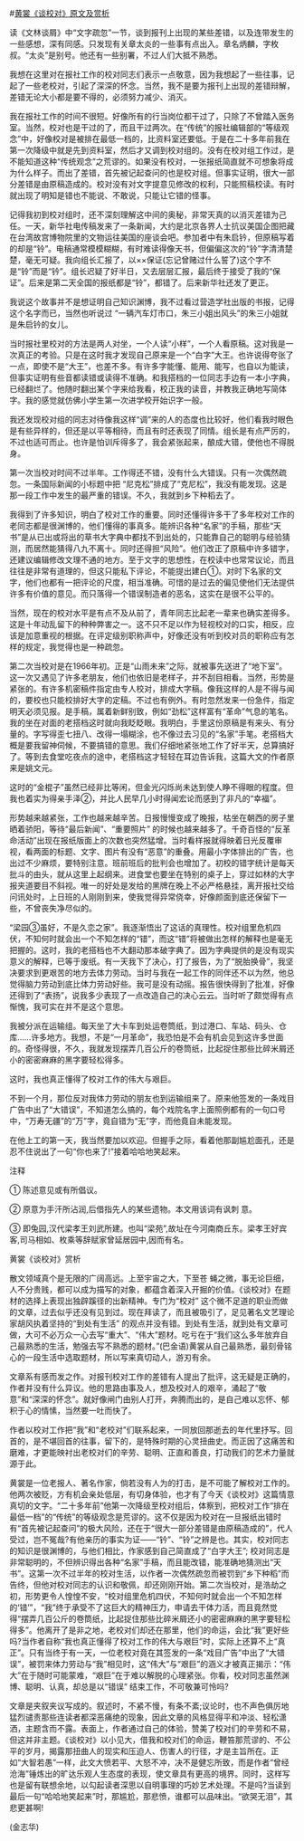 #[黄裳《谈校对》原文及赏析](https://www.vrrw.net/wx/9106.html)

读《文林谈屑》中“文字疏忽”一节，谈到报刊上出现的某些差错，以及连带发生的一些感想，深有同感。只发现有关章太炎的一些事有点出入。章名炳麟，字枚叔。“太炎”是别号。他还有一些别署，不过人们大抵不熟悉。

我想在这里对在报社工作的校对同志们表示一点敬意，因为我想起了一些往事，记起了一些老校对，引起了深深的怀念。当然，我不是要为报刊上出现的差错辩解，差错无论大小都是要不得的，必须努力减少、消灭。

我在报社工作的时间不很短。好像所有的行当岗位都干过了，只除了不曾踏入医务室。当然，校对也是干过的了，而且干过两次。在“传统”的报社编辑部的“等级观念”中，好像校对是被排在最低一档的，比资料室还要低。于是在二十多年前我在第一次降级中就是先到资料室，然后才又调到校对组的。没有在校对组工作过，是不能知道这种“传统观念”之荒谬的。如果没有校对，一张报纸简直就不可想象将成为什么样子。而出了差错，首先被记起查问的也是校对组。但事实证明，很大一部分差错是由原稿造成的。校对没有对文字提意见修改的权利，只能照稿校读。有时就出现了明知是错也不能说、不敢说，只能让它错的怪事。



记得我初到校对组时，还不深刻理解这中间的奥秘，非常天真的以消灭差错为己任。一天，新华社电传稿发来了一条新闻，大约是北京各界人士抗议美国企图把藏在台湾故宫博物院里的文物运往美国的座谈会吧。参加者中有朱启钤，但原稿写着的却是“铃”。电稿通常模模糊糊，有时难读得像天书，但偏偏这次的“铃”字清清楚楚，毫无可疑。我向组长汇报了，以××保证(忘记曾赌过什么誓了)这个字不是“铃”而是“钤”。组长迟疑了好半日，又去层层汇报，最后终于接受了我的“保证”。后来是第二天全国的报纸都是“铃”，都错了。后来新华社还发了更正。

我说这个故事并不是想证明自己知识渊博，我不过看过营造学社出版的书报，记得这个名字而已，当然也听说过 “一辆汽车灯市口，朱三小姐出风头”的朱三小姐就是朱启钤的女儿。

当时报社里校对的方法是两人对坐，一个人读“小样”，一个人看原稿。这对我是一次真正的考验。只是在这时我才发现自己原来是一个“白字”大王。也许说得夸张了一点，即使不是“大王”，也差不多。有许多字能懂、能用、能写，也自以为能读，但事实证明有些音都读错或读得不准确。和我搭档的一位同志手边有一本小字典，已经翻烂了。他随时翻出某个字来给我看，校正我的读音，并教我正确地写简体字。我的感觉就仿佛小学生第一次进学校开始识字一般。

我还发现校对组的同志对待像我这样“调”来的人的态度也比较好，他们看我时眼色是有些异样的，但还是以平等相待，而且有时还表现了同情。组长是有点严厉的，不过也适可而止。也许是怕训斥得多了，我会紧张起来，酿成大错，使他也不得脱身。

第一次当校对时间不过半年。工作得还不错，没有什么大错误。只有一次偶然疏忽。一条国际新闻的小标题中把 “尼克松”排成了“克尼松”，我没有能发现。这是那一段工作中发生的最严重的错误。不久，我就到乡下种稻去了。

我得到了许多知识，明白了校对工作的重要。同时还懂得许多干了多年校对工作的老同志都是很渊博的，他们懂得的事真多。能辨识各种“名家”的手稿，那些“天书”是从已出或将出的草书大字典中都找不到出处的，只能靠自己的聪明与经验猜测，而居然能猜得八九不离十。同时还得担“风险”。他们改正了原稿中许多错字，还建议编辑修改文理不通的地方。至于文字的思想性，在校读中也常常议论，而且往往是非常有道理的，但这只能私下评论，不能提出建白①。对时下名家的文字，他们也都有一把评论的尺度，相当准确。可惜的是过去的偏见使他们无法提供许多有价值的意见。而只落得一个错误制造者的恶名，这实在是很不公平的。

当然，现在的校对水平是有点不及从前了，青年同志比起老一辈来也确实差得多。这是十年动乱留下的种种弊害之一。这不只不足以作为轻视校对的口实，相反，应该是加意重视的根据。在评定级别职称声中，好像还没有听到校对员的职称应有怎样的规定，我觉得也是一种疏忽。

第二次当校对是在1966年初。正是“山雨未来”之际，就被事先送进了“地下室”。这一次又遇见了许多老朋友，他们也依旧是老样子，并不刮目相看。当然，形势是紧张的。有许多机密稿件指定由专人校对，排成大字稿。像我这样的人是不得与闻的，要校也只能校排好大字的定稿。不过也有例外。有时忽然发来一份急件，指定明天必须见报。是手稿，属着新鲜别致，例如“劲松”这样富有“革命”气息的笔名。我的坐在对面的老搭档这时就向我眨眨眼。我明白，手里这份原稿是有来头、有分量的。字写得歪七扭八、改得一塌糊涂，也不像过去习见的“名家”手笔。老搭档大概是要我留神伺候，不要搞错的意思。我们仔细地紧张地工作了好半天，总算搞好了。等到去食堂吃夜点的途中，老搭档这才轻轻在耳边告诉我，这篇大文的作者原来是姚文元。

这时的“金棍子”虽然已经非比等闲，但金光闪烁尚未达到使人睁不得眼的程度。但我也着实为得亲手泽②，并比人民早几小时得闻宏论而感到了非凡的“幸福”。

形势越来越紧张，工作也越来越辛苦。日报慢慢变成了晚报，枯坐在朝西的房子里晒着骄阳，等待“最后新闻”、“重要照片” 的时候也越来越多了。千奇百怪的“反革命活动”出现在报纸版面上的次数也突然猛增。当时看样报就得映着日光反覆审视，看两面的标题、文字、图片有没有“恶意”的重叠。用最小字体排出的广告，也出过不少麻烦，要特别注意。班前班后的批判会也增加了。初校的错字统计是每天批斗的由头，就从这里上起纲来。进食堂也要坐在特别的桌子上，穿过如林的大字报夹道要目不斜视。唯一的好处是发给的黑牌在晚上不必严格悬挂，离开报社交给问讯处时，上日班的人刚刚到来，使我觉得异常侥幸，好像颜面到底还保留下一些，不曾丧失净尽似的。

“梁园③虽好，不是久恋之家”。我逐渐悟出了这话的真理性。校对组里危机四伏，不知何时就会出一个不知怎样的“错”，而这“错”将被做出怎样的解释也是毫无把握的。这时，我的老搭档也不大翻动那本破字典了。因为字典提供的是没有现实意义的解释，已等于废纸。有一天我下了决心，打了报告，为了“脱胎换骨”，我坚决要求到更艰苦的地方去体力劳动。当时与我在一起工作的同伴还不以为然，他总觉得脑力劳动到底比体力劳动好些。我可是没有动摇。报告很快得到了批准，好像还得到了“表扬”，说我多少表现了一点改造自己的决心云云。当时听了颇觉得有点惭愧，我可实在并不是这个意思。

我被分派在运输组。每天坐了大卡车到处运卷筒纸，到过港口、车站、码头、仓库……许多地方。我想，不是“一月革命”，我恐怕是不会有机会见到这许多世面的。奇怪得很，不久，我就发现摆弄几百公斤的卷筒纸，比起捉住那些比碎米屑还小的密密麻麻的黑字要轻松得多。

这时，我也真正懂得了校对工作的伟大与艰巨。

不到一个月，那位反对我体力劳动的朋友也到运输组来了。原来他签发的一条戏目广告中出了“大错误”，不知道怎么搞的，每个戏院名字上面照例都有的一句口号中，“万寿无疆”的“万”字，竟自错为“无”字，而他竟自未能发现。

在他上工的第一天，我当然要加以欢迎。但握手之际，看着他那副尴尬面孔，还是忍不住说出了一句“你也来了!”接着哈哈地笑起来。

注释

① 陈述意见或有所倡议。

② 原意为手汗所沾润,后借指先人的某些遗物。本文用该词有讽刺 意。

③ 即兔园,汉代梁孝王刘武所建。也叫“梁苑”,故址在今河南商丘东。梁孝王好宾客,司马相如、枚乘等辞赋家曾延居园中,因而有名。

黄裳《谈校对》赏析

散文领域真个是无限的广阔高远。上至宇宙之大，下至苍 蝇之微，事无论巨细，人不分贵贱，都可以成为描写的对象，都蕴含着深入开掘的价值。《谈校对》在题材的选择上表现出独辟蹊径的出新精神。专门为“校对” 这个微不足道的职业而做的文章，过去似乎还没有见到过。现在拜读了，而且被吸引了，足见著名文艺理论家胡风执着坚持的“到处有生活” 的观点并没有错。到处有生活，就到处有文章可做，大可不必万众一心去写“重大”、“伟大”题材。吃亏在于“我们这么多年放弃自己最熟悉的生活，勉强去写不熟悉的题材。”(巴金语)黄裳从自己最熟悉，最刻骨铭心的一段生活中选取题材，所以写来真切动人，游刃有余。

文章系有感而发之作。对报刊校对工作的差错有人提出了批评，这无疑是正确的，作者并没有什么异议。他的思路由事及人，想及校对人的艰辛，涌起了“敬意”和“深深的怀念”。就好像闸门由别人打开，奔腾而出的，是自己难以忘怀、郁积于心的情愫，当然要一吐而快了。

作者以校对工作把“我”和“老校对”们联系起来，一同放回那逝去的年代里抒写。回首的，是不堪回首的往事，留下的，是特殊时期的心灵扭曲史。而正因了这痛苦和磨难，才更能映衬出老校对们的辛劳、聪明、正直和善良，打动我们的艺术力量就源于此。

黄裳是一位老报人、著名作家，倘若没有人为的打击，是不可能了解校对工作的。他两次被贬，方有机会亲处低层，有切身体验，也才有了今天《谈校对》这篇情意真切的文字。“二十多年前”他第一次降级至校对组后，体察到，把校对工作“排在最低一档”的“传统”的等级观念是荒谬的。这不仅是因为校对在一旦报纸出错时有“首先被记起查问”的极大风险，还在于“很大一部分差错是由原稿造成的”，代人受过，岂不冤哉?有他亲历的事实为证——“钤”、“铃”之辨是也。其实，校对同志的知识是很渊博的，与他们相比，作家感到自己简直成了“白字大王”; 校对同志是非常聪明的，不但辨识得出各种“名家”手稿，而且能改错，能准确地猜测出“天书”。这第一次不过半年的校对生活，以作者一次偶然疏忽而被罚到“乡下种稻”而告终，但他对校对同志的认识和敬佩，却还刚刚开始。第二次当校对，是浩劫之初，形势更令人惶惶不安，“校对组里危机四伏，不知何时就会出一个不知怎样的‘错’”，“我”终于承受不了这巨大的精神压力，申请去干体力活，而且竟然觉得“摆弄几百公斤的卷筒纸，比起捉住那些比碎米屑还小的密密麻麻的黑字要轻松得多”。他离开了是非之地，老校对们却还在那里，他们的命运，会比“我”更好些吗?当作者自称“我也真正懂得了校对工作的伟大与艰巨”时，实际上还算不上“真正”。只有当终于有一天，一位老校对竟在其签发的一条“戏目广告”中出了“大错误”，被罚来体力劳动与“我”相见时，这“伟大”与“艰巨”的涵义才被真正揭示：“伟大”在于随时可能蒙难，“艰巨”在于难以解脱的心理紧张。你看，校对同志虽然渊博、聪明、认真，却总是以“错误” 结束工作，不可敬兼可怜吗?

文章是夹叙夹议写成的。叙述时，不紧不慢，有条不紊;议论时，也不声色俱厉地猛烈谴责那些连读者都深恶痛绝的现象，因此文章的风格显得平和冲淡、轻松潇洒，主题含而不露。表面上，作者通过自己的体验，赞美了校对们的辛劳和不易，但这并非主题。《谈校对》以小见大，借我和校对们的命运，鞭笞那荒谬的、不公平的岁月，揭露那扭曲人的现实和压迫人、伤害人的行径，才是主旨所在。正如“大智若愚”一样，此文大愤若平、大怒不冲，决不是健忘所致，而是作者“曾经沧海”锤炼出的旷达乐观人生态度的表现，使文章具有更高的境界。同时，这样写也是留有联想余地，以勾起读者深思以自明事理的巧妙艺术处理。不是吗?当读到最后一句“哈哈地笑起来”时，那尴尬，那悲愤，谁都可以品味出。“欲哭无泪”，其悲更甚啊!

(金志华)

